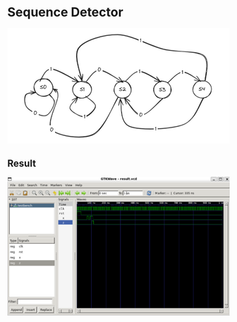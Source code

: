 <h1>Sequence Detector</h1>
<img src="./SeqDec1011.png">
<h2>Result</h2>
<img src="./Sequence Detector.png">

